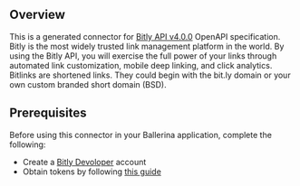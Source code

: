 ## Overview

This is a generated connector for [Bitly API v4.0.0](https://dev.bitly.com/api-reference) OpenAPI specification.
Bitly is the most widely trusted link management platform in the world. By using the Bitly API, you will exercise the full power of your links through automated link customization, mobile deep linking, and click analytics.
Bitlinks are shortened links. They could begin with the bit.ly domain or your own custom branded short domain (BSD).

## Prerequisites

Before using this connector in your Ballerina application, complete the following:

* Create a [Bitly Devoloper](https://bitly.is/Dev-StartNow) account
* Obtain tokens by following [this guide](https://dev.bitly.com/docs/getting-started/authentication)